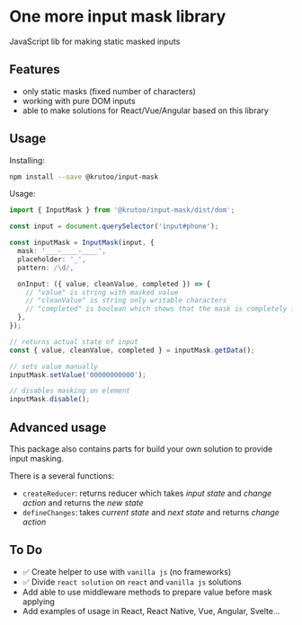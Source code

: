 # One more input mask library

JavaScript lib for making static masked inputs

## Features

- only static masks (fixed number of characters)
- working with pure DOM inputs
- able to make solutions for React/Vue/Angular based on this library

## Usage

Installing:

```bash
npm install --save @krutoo/input-mask
```

Usage:

```ts
import { InputMask } from '@krutoo/input-mask/dist/dom';

const input = document.querySelector('input#phone');

const inputMask = InputMask(input, {
  mask: '___-____-____',
  placeholder: '_',
  pattern: /\d/,

  onInput: ({ value, cleanValue, completed }) => {
    // "value" is string with masked value
    // "cleanValue" is string only writable characters
    // "completed" is boolean which shows that the mask is completely filled
  },
});

// returns actual state of input
const { value, cleanValue, completed } = inputMask.getData();

// sets value manually
inputMask.setValue('00000000000');

// disables masking on element
inputMask.disable();
```

## Advanced usage

This package also contains parts for build your own solution to provide input masking.

There is a several functions:

- `createReducer`: returns reducer which takes _input state_ and _change action_ and returns the _new state_
- `defineChanges`: takes _current state_ and _next state_ and returns _change action_

## To Do

- ✅ Create helper to use with `vanilla js` (no frameworks)
- ✅ Divide `react solution` on `react` and `vanilla js` solutions
- Add able to use middleware methods to prepare value before mask applying
- Add examples of usage in React, React Native, Vue, Angular, Svelte...
